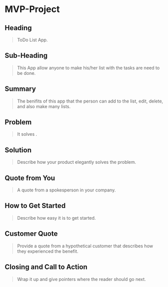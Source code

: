 # MVP-Project

## Heading ##
  > ToDo List App.

## Sub-Heading ##
 > This App allow anyone to make his/her list with the tasks are need to be done.
  
## Summary ##
  > The benifits of this app that the person can add to the list, edit, delete, and also make many lists.

## Problem ##
  > It solves .

## Solution ##
  > Describe how your product elegantly solves the problem.

## Quote from You ##
  > A quote from a spokesperson in your company.

## How to Get Started ##
  > Describe how easy it is to get started.

## Customer Quote ##
  > Provide a quote from a hypothetical customer that describes how they experienced the benefit.

## Closing and Call to Action ##
  > Wrap it up and give pointers where the reader should go next.

